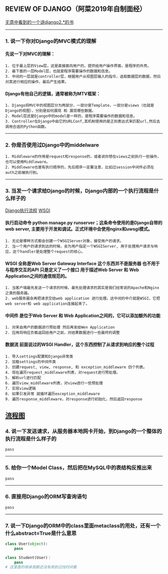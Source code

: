## REVIEW OF DJANGO（阿菜2019年自制面经）

[无意中看到的一个讲django2.*的书](https://djangobook.com/)

------------
### 1. 说一下你对Django的MVC模式的理解
#### 先说一下对MVC的理解：
    1. 位于最上层的View层，这是直接面向用户的，提供给用户操作界面，是程序的外壳。
    2. 最下面的一层Model层，也就是程序需要操作的数据和信息。
    3. 中间的一层就是controller层，根据用户从视图层输入的指令，选取数据层的数据，然后对其进行相应的操作，最后产生结果。
#### Django有他自己的逻辑，通常被称为MTV框架：
    1. Django将MVC中的视图层分为两部分，一部分是Template，一部分是views（也就是Django的视图），分别是如何展现 和 展现哪些数据。
    2. Model层还是Django中的model是一样的，是程序需要操作的数据和信息。
    3. Controller在Django中由它的URLConf,其机制使用的是正则表达式来匹配url,然后去调用合适的Python函数。

-------------
### 2. 你是否使用过Django中的middelware
    1. Middleware的作用是request和response的，或者说你想在views之前执行一些操作，也可以使用Middleware。
    2. Middleware也是有执行顺序的，先后顺序一定要注意，比如过session中间件必须在auth之前被执行到。

-------------
### 3. 当发一个请求给Django的时候，Django内部的一个执行流程是什么样子的
[Django执行流程](https://juejin.im/post/5a6c4cc2f265da3e4c080605)
[WSGI](https://www.jianshu.com/p/679dee0a4193)
    
#### 执行启动命令 python manage.py runserver；这条命令使用的是Django自带的web server, 主要用于开发和调试。正式环境中会使用nginx和uwsgi模式。
    1. 无论是哪种方式都会创建一个WSGIServer对象，接受用户的请求。
    2. 当一个用户的请求到达的时候，会为用户指定一个WSGIServer, 用于处理用户请求与响应，这个handler是处理整个request的核心。

#### WSGI 全称是Web Server Gateway Interface 这个东西并不是服务器 也不用于与程序交互的API 只是定义了一个接口 用于描述Web Server 和 Web Application之间的通信规范的。
    1. 当客户端最先发送一个请求的时候，最先处理请求的其实是我们经常说的Apache和Nginx之类的服务器。
    2. web服务器会再把请求交给web application 进行处理。这中间的中介就是WSGI，它把web server和 web application连接起来了。

#### 中间件 是位于Web Server 和 Web Application之间的，它可以添加额外的功能
    1. 对来自用户的数据进行预处理 然后再发给Wen Application
    2. 应用将响应负载返回给用户之前，对结果数据进行一些最终的调整

#### 数据流 前面说过的WSGI Handler，这个东西控制了从请求到响应的整个过程
    1. 导入settings配置和Django异常类
    2. 加载settings的中间件类
    3. 创建request, view, response, 和 exception_middleware 四个列表。
    4. 现在遍历request_middleware列表，对request进行预处理。
    5. 解析url进行匹配
    6. 遍历view_middleware列表，对view进行一些预处理
    7. 实现view逻辑
    8. 如果引发异常 就循环遍历exception_middleware
    9. 遍历response_middleware，对response进行初始化，然后返回response

[流程图]()
-------------
### 4. 说一下发送请求，从服务器本地网卡开始，到Django的一个整体的执行流程是什么样子的
    pass

-------------
### 5. 给你一个Model Class，然后把在MySQL中的表结构反推出来
    pass

-------------
### 6. 直接用Django的ORM写查询语句
    pass

-------------
### 7. 说一下Django的ORM中的class里面metaclass的用处，还有一个什么abstract=True是什么意思
```python
class User(object):
    pass

class Student(User)：
    pass
# 这里面的继承我都还没有用到过找时间看
```
